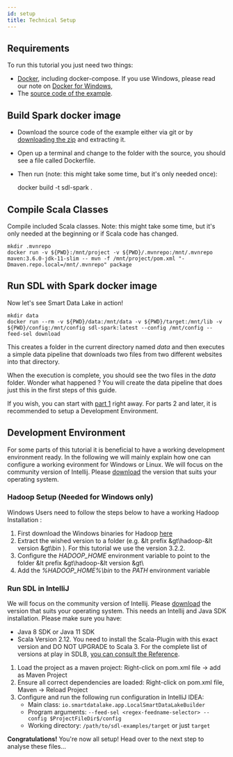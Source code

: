 ```yaml
---
id: setup
title: Technical Setup
---
```


## Requirements

To run this tutorial you just need two things:

- [Docker](https://www.docker.com/get-started), including docker-compose. If you use Windows, please read our note on [Docker for Windows](troubleshooting/docker-on-windows.md),
- The [source code of the example](https://github.com/smart-data-lake/getting-started).

## Build Spark docker image

- Download the source code of the example either via git or by [downloading the zip](https://github.com/smart-data-lake/getting-started/archive/refs/heads/master.zip) and extracting it.
- Open up a terminal and change to the folder with the source, you should see a file called Dockerfile. 
- Then run (note: this might take some time, but it's only needed once):


    docker build -t sdl-spark .


## Compile Scala Classes

Compile included Scala classes. Note: this might take some time, but it's only needed at the beginning or if Scala code has changed.

    mkdir .mvnrepo
    docker run -v ${PWD}:/mnt/project -v ${PWD}/.mvnrepo:/mnt/.mvnrepo maven:3.6.0-jdk-11-slim -- mvn -f /mnt/project/pom.xml "-Dmaven.repo.local=/mnt/.mvnrepo" package


## Run SDL with Spark docker image


Now let's see Smart Data Lake in action!

    mkdir data
    docker run --rm -v ${PWD}/data:/mnt/data -v ${PWD}/target:/mnt/lib -v ${PWD}/config:/mnt/config sdl-spark:latest --config /mnt/config --feed-sel download

This creates a folder in the current directory named *data* and then 
executes a simple data pipeline that downloads two files from two different websites into that directory.

When the execution is complete, you should see the two files in the *data* folder.
Wonder what happened ? You will create the data pipeline that does just this in the first steps of this guide.

If you wish, you can start with [part 1](get-input-data) right away.
For parts 2 and later, it is recommended to setup a Development Environment.

## Development Environment
For some parts of this tutorial it is beneficial to have a working development environment ready. In the following we will mainly explain how one can configure a working evironment for 
Windows or Linux. We will focus on the community version of Intellij. Please [download](https://www.jetbrains.com/idea/) the version that suits your operating system. 
### Hadoop Setup (Needed for Windows only)
Windows Users need to follow the steps below to have a working Hadoop Installation :
1. First download the Windows binaries for Hadoop [here](https://github.com/cdarlint/winutils/archive/refs/heads/master.zip)
2. Extract the wished version to a folder (e.g. &lt prefix &gt\hadoop-&lt version &gt\bin ). For this tutorial we use the version 3.2.2.
3. Configure the *HADOOP_HOME* environment variable to point to the folder &lt prefix &gt\hadoop-&lt version &gt\
4. Add the *%HADOOP_HOME%\bin* to the *PATH* environment variable

### Run SDL in IntelliJ
We will focus on the community version of Intellij. Please [download](https://www.jetbrains.com/idea/) the version that suits your operating system.
This needs an Intellij and Java SDK installation. Please make sure you have:
- Java 8 SDK or Java 11 SDK
- Scala Version 2.12. You need to install the Scala-Plugin with this exact version and DO NOT UPGRADE to Scala 3. For the complete list of versions at play in SDLB, [you can consult the Reference](../reference/build).

1. Load the project as a maven project: Right-click on pom.xml file -> add as Maven Project
2. Ensure all correct dependencies are loaded: Right-click on pom.xml file, Maven -> Reload Project
3. Configure and run the following run configuration in IntelliJ IDEA:
    - Main class: `io.smartdatalake.app.LocalSmartDataLakeBuilder`
    - Program arguments: `--feed-sel <regex-feedname-selector> --config $ProjectFileDir$/config`
    - Working directory: `/path/to/sdl-examples/target` or just `target`

**Congratulations!** You're now all setup! Head over to the next step to analyse these files...
